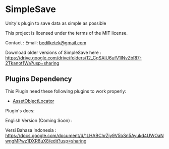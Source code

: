 # SimpleSave
Unity's plugin to save data as simple as possible

This project is licensed under the terms of the MIT license.

Contact :
Email: bedilketek@gmail.com

Download older versions of SimpleSave here : https://drive.google.com/drive/folders/12_CqSAIU6ufV1lNvZbRl7-2Tkanot1Wa?usp=sharing
## Plugins Dependency
This Plugin need these following plugins to work properly:
- [AssetObjectLocator](https://github.com/bedilketek/AssetObjectLocator/tree/main)

Plugin's docs:

English Version (Coming Soon) : 

Versi Bahasa Indonesia : https://docs.google.com/document/d/1LHABChrZjy9V5bSn5Ayukd4UWOaNwngMPwz1DXR8uX8/edit?usp=sharing
